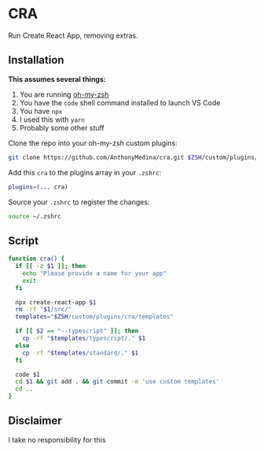 # CRA

Run Create React App, removing extras.

## Installation

**This assumes several things:**

1. You are running [oh-my-zsh](https://github.com/robbyrussell/oh-my-zsh)
2. You have the `code` shell command installed to launch VS Code
3. You have `npx`
4. I used this with `yarn`
5. Probably some other stuff

Clone the repo into your oh-my-zsh custom plugins:

```bash
git clone https://github.com/AnthonyMedina/cra.git $ZSH/custom/plugins/cra
```

Add this `cra` to the plugins array in your `.zshrc`:

```bash
plugins=(... cra)
```

Source your `.zshrc` to register the changes:

```bash
source ~/.zshrc
```

## Script

```bash
function cra() {
  if [[ -z $1 ]]; then
    echo "Please provide a name for your app"
    exit
  fi

  npx create-react-app $1
  rm -rf "$1/src/"
  templates="$ZSH/custom/plugins/cra/templates"

  if [[ $2 == "--typescript" ]]; then
    cp -rf "$templates/typescript/." $1
  else
    cp -rf "$templates/standard/." $1
  fi

  code $1
  cd $1 && git add . && git commit -m 'use custom templates'
  cd ..
}
```

## Disclaimer

I take no responsibility for this
